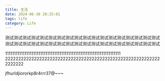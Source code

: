 ```yaml
---
title: 生活
date: 2024-06-30 20:25:01
tags: life
category: Life
---
```


测试测试测试测试测试测试测试测试测试测试测试测试测试测试测试测试测试测试
测试测试测试测试测试测试测试测试测试测试测试测试测试测试测试测试测试测试

111111111111111111111111111111111111111111111111111111111111111111
222222222222222222222222222222222222222222222222222222222222222222


jfhurldjiororkp8r4rrr37@~~~